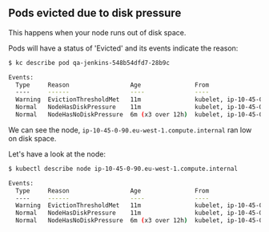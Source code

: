 

## Pods evicted due to disk pressure

This happens when your node runs out of disk space.

Pods will have a status of 'Evicted' and its events indicate the reason:

```bash
$ kc describe pod qa-jenkins-548b54dfd7-28b9c

Events:
  Type     Reason                 Age               From                                               Message
  ----     ------                 ----              ----                                               -------
  Warning  EvictionThresholdMet   11m               kubelet, ip-10-45-0-90.eu-west-1.compute.internal  Attempting to reclaim nodefs
  Normal   NodeHasDiskPressure    11m               kubelet, ip-10-45-0-90.eu-west-1.compute.internal  Node ip-10-45-0-90.eu-west-1.compute.internal status is now: NodeHasDiskPressure
  Normal   NodeHasNoDiskPressure  6m (x3 over 12h)  kubelet, ip-10-45-0-90.eu-west-1.compute.internal  Node ip-10-45-0-90.eu-west-1.compute.internal status is now: NodeHasNoDiskPressure

```

We can see the node, `ip-10-45-0-90.eu-west-1.compute.internal` ran low on disk space.

Let's have a look at the node:

```bash
$ kubectl describe node ip-10-45-0-90.eu-west-1.compute.internal

Events:
  Type     Reason                 Age               From                                               Message
  ----     ------                 ----              ----                                               -------
  Warning  EvictionThresholdMet   11m               kubelet, ip-10-45-0-90.eu-west-1.compute.internal  Attempting to reclaim nodefs
  Normal   NodeHasDiskPressure    11m               kubelet, ip-10-45-0-90.eu-west-1.compute.internal  Node ip-10-45-0-90.eu-west-1.compute.internal status is now: NodeHasDiskPressure
  Normal   NodeHasNoDiskPressure  6m (x3 over 12h)  kubelet, ip-10-45-0-90.eu-west-1.compute.internal  Node ip-10-45-0-90.eu-west-1.compute.internal status is now: NodeHasNoDiskPressure

```


